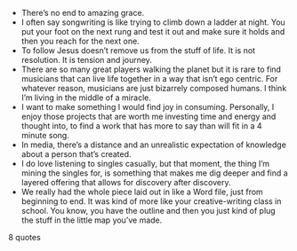  - There’s no end to amazing grace.
 - I often say songwriting is like trying to climb down a ladder at night. You put your foot on the next rung and test it out and make sure it holds and then you reach for the next one.
 - To follow Jesus doesn’t remove us from the stuff of life. It is not resolution. It is tension and journey.
 - There are so many great players walking the planet but it is rare to find musicians that can live life together in a way that isn’t ego centric. For whatever reason, musicians are just bizarrely composed humans. I think I’m living in the middle of a miracle.
 - I want to make something I would find joy in consuming. Personally, I enjoy those projects that are worth me investing time and energy and thought into, to find a work that has more to say than will fit in a 4 minute song.
 - In media, there’s a distance and an unrealistic expectation of knowledge about a person that’s created.
 - I do love listening to singles casually, but that moment, the thing I’m mining the singles for, is something that makes me dig deeper and find a layered offering that allows for discovery after discovery.
 - We really had the whole piece laid out in like a Word file, just from beginning to end. It was kind of more like your creative-writing class in school. You know, you have the outline and then you just kind of plug the stuff in the little map you’ve made.

8 quotes